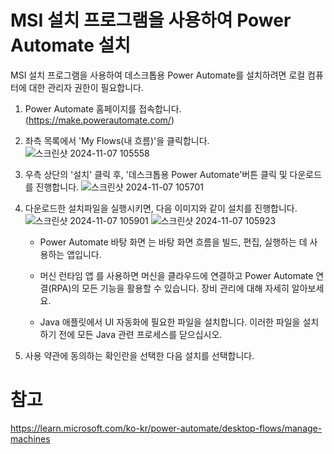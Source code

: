 # MSI 설치 프로그램을 사용하여 Power Automate 설치
  
MSI 설치 프로그램을 사용하여 데스크톱용 Power Automate를 설치하려면 로컬 컴퓨터에 대한 관리자 권한이 필요합니다.

1. Power Automate 홈페이지를 접속합니다. (https://make.powerautomate.com/)

2. 좌측 목록에서 'My Flows(내 흐름)'을 클릭합니다.
![스크린샷 2024-11-07 105558](https://github.com/user-attachments/assets/cc37e4ed-efa3-4479-a3af-29294331e47e)

3. 우측 상단의 '설치' 클릭 후, '데스크톱용 Power Automate'버튼 클릭 및 다운로드를 진행합니다.
![스크린샷 2024-11-07 105701](https://github.com/user-attachments/assets/4e338a86-896c-489f-a3d8-49743777d81b)

4. 다운로드한 설치파일을 실행시키면, 다음 이미지와 같이 설치를 진행합니다.
![스크린샷 2024-11-07 105901](https://github.com/user-attachments/assets/861c9c04-3f5d-4229-8bb2-5e1ce46e53aa)
![스크린샷 2024-11-07 105923](https://github.com/user-attachments/assets/a0bb2dce-c131-4431-97dc-69a71e29b525)


    - Power Automate 바탕 화면 는 바탕 화면 흐름을 빌드, 편집, 실행하는 데 사용하는 앱입니다.
    
    - 머신 런타임 앱 를 사용하면 머신을 클라우드에 연결하고 Power Automate 연결(RPA)의 모든 기능을 활용할 수 있습니다. 장비 관리에 대해 자세히 알아보세요.
    
    - Java 애플릿에서 UI 자동화에 필요한 파일을 설치합니다. 이러한 파일을 설치하기 전에 모든 Java 관련 프로세스를 닫으십시오.

6. 사용 약관에 동의하는 확인란을 선택한 다음 설치를 선택합니다.


# 참고

https://learn.microsoft.com/ko-kr/power-automate/desktop-flows/manage-machines

